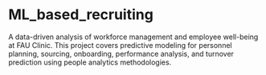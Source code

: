 # ML_based_recruiting
A data-driven analysis of workforce management and employee well-being at FAU Clinic. This project covers predictive modeling for personnel planning, sourcing, onboarding, performance analysis, and turnover prediction using people analytics methodologies.
